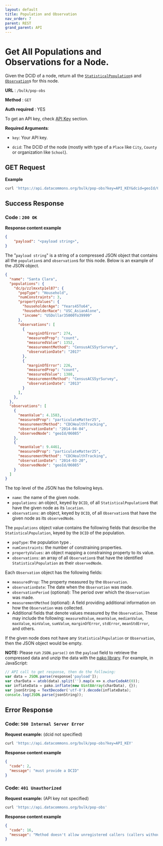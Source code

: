 ```yaml
---
layout: default
title: Population and Observation
nav_order: 7
parent: REST
grand_parent: API
---
```


# Get All Populations and Observations for a Node.

Given the DCID of a node, return all the
[`StatisticalPopulation`](https://browser.datacommons.org/kg?dcid=StatisticalPopulation)s
and [`Observation`](https://browser.datacommons.org/kg?dcid=Observation)s for
this node.

**URL** : `/bulk/pop-obs`

**Method** : `GET`

**Auth required** : YES

To get an API key, check [API Key](/api/setup.html) section.

**Required Arguments**:

*   `key`: Your API key.

*   `dcid`: The DCID of the node (mostly with type of a `Place` like `City`,
    `County` or organization like `School`).

## GET Request

**Example**

```bash
curl 'https://api.datacommons.org/bulk/pop-obs?key=API_KEY&dcid=geoId/06'
```

## Success Response

### **Code** : `200 OK`

**Response content example**

```json
{
    "payload": "<payload string>",
}
```

The "`payload string`" is a string of a compressed JSON object that contains all
the `population`s and `observation`s for this node. Below is an example of the
JSON object.

```json
{
  "name": "Santa Clara",
  "populations": {
    "dc/p/zzlmxxtp1el87": {
      "popType": "Household",
      "numConstraints": 3,
      "propertyValues": {
        "householderAge": "Years45To64",
        "householderRace": "USC_AsianAlone",
        "income": "USDollar35000To39999"
      },
      "observations": [
        {
          "marginOfError": 274,
          "measuredProp": "count",
          "measuredValue": 1352,
          "measurementMethod": "CensusACS5yrSurvey",
          "observationDate": "2017"
        },
        {
          "marginOfError": 226,
          "measuredProp": "count",
          "measuredValue": 1388,
          "measurementMethod": "CensusACS5yrSurvey",
          "observationDate": "2013"
        }
      ],
    },
  },
  "observations": [
    {
      "meanValue": 4.1583,
      "measuredProp": "particulateMatter25",
      "measurementMethod": "CDCHealthTracking",
      "observationDate": "2014-04-04",
      "observedNode": "geoId/06085"
    },
    {
      "meanValue": 9.4461,
      "measuredProp": "particulateMatter25",
      "measurementMethod": "CDCHealthTracking",
      "observationDate": "2014-03-20",
      "observedNode": "geoId/06085"
    }
  ]
}
```

The top level of the JSON has the following keys.

-   `name`: the name of the given node.
-   `populations`: an object, keyed by `DCID`, of all `StatisticalPopulation`s
    that have the given node as its `location`.
-   `observations`: an object, keyed by `DCID`, of all `Observation`s that have
    the given node as its `observedNode`.

The `populations` object value contains the following fields that describe the
`StatisticalPopulation`, keyed by the `DCID` of the population.

-   `popType`: the population type .
-   `numConstraints`: the number of constraining properties.
-   `propertyValues`: an object mapping a constraining property to its value.
-   `observations`: an array of all `Observation`s that have the identified
    `StatisticalPopulation` as their `observedNode`.

Each `Observation` object has the following fields:

-   `measuredProp`: The property measured by the `Observation`.
-   `observationDate`: The date when the `Observation` was made.
-   `observationPeriod` (optional): The period over which the `Observation` was
    made.
-   `measurementMethod` (optional): A field providing additional information on
    how the `Observation` was collected.
-   Additional fields that denote values measured by the `Observation`. These
    may include the following: `measuredValue`, `meanValue`, `medianValue`,
    `maxValue`, `minValue`, `sumValue`, `marginOfError`, `stdError`,
    `meanStdError`, and others.

If the given node does not have any `StatisticalPopulation` or `Observation`,
then the JSON object would be empty.

**NOTE:** Please run `JSON.parse()` on the `payload` field to retrieve the
compressed data and unzip the data with the [pako library](https://github.com/nodeca/pako). For example, in JavaScript:

```javascript
// API call to get response, then do the following:
var data = JSON.parse(response['payload']);
var charData = atob(data).split('').map(x => x.charCodeAt(0));
var inflateData = pako.inflate(new Uint8Array(charData), {});
var jsonString = TextDecoder('utf-8').decode(inflateData);
console.log(JSON.parse(jsonString));
```

## Error Response

### **Code**: `500 Internal Server Error`

**Request example:** (dcid not specified)

```bash
curl 'https://api.datacommons.org/bulk/pop-obs?key=API_KEY'
```

**Response content example**

```json
{
  "code": 2,
  "message": "must provide a DCID"
}
```

### **Code**: `401 Unauthorized`

**Request example:** (API key not specified)

```bash
curl 'https://api.datacommons.org/bulk/pop-obs'
```

**Response content example**

```json
{
  "code": 16,
  "message": "Method doesn't allow unregistered callers (callers without established identity). Please use API Key or other form of API consumer identity to call this API."
}
```
